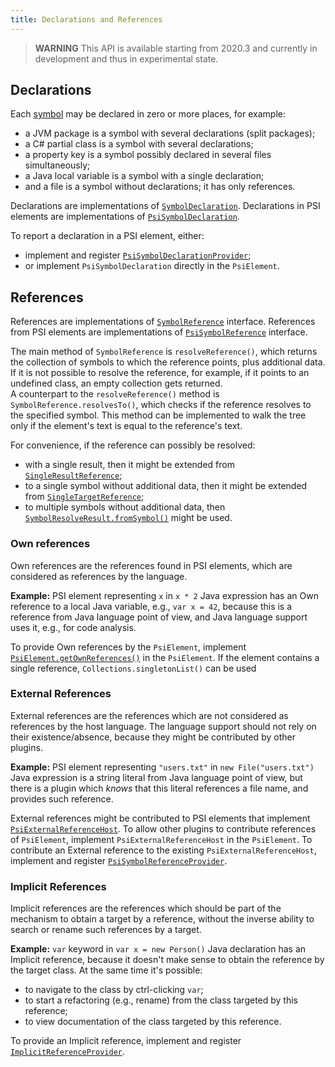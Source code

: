 ```yaml
---
title: Declarations and References
---
```

<!-- Copyright 2000-2020 JetBrains s.r.o. and other contributors. Use of this source code is governed by the Apache 2.0 license that can be found in the LICENSE file. -->

> **WARNING** This API is available starting from 2020.3 and currently in development and thus in experimental state.

## Declarations

Each [symbol](symbols.md) may be declared in zero or more places, for example:
- a JVM package is a symbol with several declarations (split packages);
- a C# partial class is a symbol with several declarations;
- a property key is a symbol possibly declared in several files simultaneously;
- a Java local variable is a symbol with a single declaration;
- and a file is a symbol without declarations; it has only references.

Declarations are implementations of
[`SymbolDeclaration`](upsource:///platform/core-api/src/com/intellij/model/SymbolDeclaration.java). 
Declarations in PSI elements are implementations of
[`PsiSymbolDeclaration`](upsource:///platform/core-api/src/com/intellij/model/psi/PsiSymbolDeclaration.java).

To report a declaration in a PSI element, either:
- implement and register 
  [`PsiSymbolDeclarationProvider`](upsource:///platform/core-api/src/com/intellij/model/psi/PsiSymbolDeclarationProvider.java);
- or implement `PsiSymbolDeclaration` directly in the `PsiElement`.


## References

References are implementations of 
[`SymbolReference`](upsource:///platform/core-api/src/com/intellij/model/SymbolReference.java) interface. 
References from PSI elements are implementations of 
[`PsiSymbolReference`](upsource:///platform/core-api/src/com/intellij/model/psi/PsiSymbolReference.java) interface.

The main method of `SymbolReference` is `resolveReference()`, which returns the collection of symbols to which the reference points, 
plus additional data.
If it is not possible to resolve the reference, for example, if it points to an undefined class, an empty collection gets returned.  
A counterpart to the `resolveReference()` method is `SymbolReference.resolvesTo()`, 
which checks if the reference resolves to the specified symbol. 
This method can be implemented to walk the tree only if the element's text is equal to the reference's text.

For convenience, if the reference can possibly be resolved:
- with a single result, then it might be extended from 
[`SingleResultReference`](upsource:///platform/core-api/src/com/intellij/model/SingleResultReference.java);
- to a single symbol without additional data, then it might be extended from 
[`SingleTargetReference`](upsource:///platform/core-api/src/com/intellij/model/SingleTargetReference.java);
- to multiple symbols without additional data, then 
[`SymbolResolveResult.fromSymbol()`](upsource:///platform/core-api/src/com/intellij/model/SymbolResolveResult.java) might be used.


### Own references

Own references are the references found in PSI elements, which are considered as references by the language.

**Example:**
PSI element representing `x` in `x * 2` Java expression has an Own reference to a local Java variable, e.g., `var x = 42`,
because this is a reference from Java language point of view, and Java language support uses it, e.g., for code analysis.

To provide Own references by the `PsiElement`, implement 
[`PsiElement.getOwnReferences()`](upsource:///platform/core-api/src/com/intellij/psi/PsiElement.java) in the `PsiElement`.
If the element contains a single reference, `Collections.singletonList()` can be used


### External References

External references are the references which are not considered as references by the host language. 
The language support should not rely on their existence/absence, because they might be contributed by other plugins.

**Example:**
PSI element representing `"users.txt"` in `new File("users.txt")` Java expression is a string literal from Java language point of view,
but there is a plugin which _knows_ that this literal references a file name, and provides such reference.

External references might be contributed to PSI elements
that implement [`PsiExternalReferenceHost`](upsource:///platform/core-api/src/com/intellij/model/psi/PsiExternalReferenceHost.java). 
To allow other plugins to contribute references of `PsiElement`, implement `PsiExternalReferenceHost` in the `PsiElement`. 
To contribute an External reference to the existing `PsiExternalReferenceHost`, implement and register 
[`PsiSymbolReferenceProvider`](upsource:///platform/core-api/src/com/intellij/model/psi/PsiSymbolReferenceProvider.java).


### Implicit References

Implicit references are the references which should be part of the mechanism to obtain a target by a reference, 
without the inverse ability to search or rename such references by a target.

**Example:**
`var` keyword in `var x = new Person()` Java declaration has an Implicit reference,
because it doesn't make sense to obtain the reference by the target class. At the same time it's possible:
- to navigate to the class by ctrl-clicking `var`;
- to start a refactoring (e.g., rename) from the class targeted by this reference;
- to view documentation of the class targeted by this reference.

To provide an Implicit reference, implement and register 
[`ImplicitReferenceProvider`](upsource:///platform/core-api/src/com/intellij/model/psi/ImplicitReferenceProvider.java).
